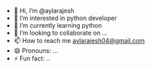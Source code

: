 - 👋 Hi, I’m @aylarajesh
- 👀 I’m interested in python developer 
- 🌱 I’m currently learning python 
- 💞️ I’m looking to collaborate on ...
- 📫 How to reach me aylarajesh04@gmail.com
- 😄 Pronouns: ...
- ⚡ Fun fact: ..

<!---
aylarajesh/aylarajesh is a ✨ special ✨ repository because its `README.md` (this file) appears on your GitHub profile.
You can click the Preview link to take a look at your changes.
--->
